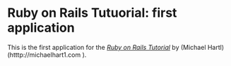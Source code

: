 # Ruby on Rails Tutuorial: first application

This is the first application for the 
[*Ruby on Rails Tutorial*](http://railstutorial.org)
by (Michael Hartl)(htttp://michaelhart1.com
).
